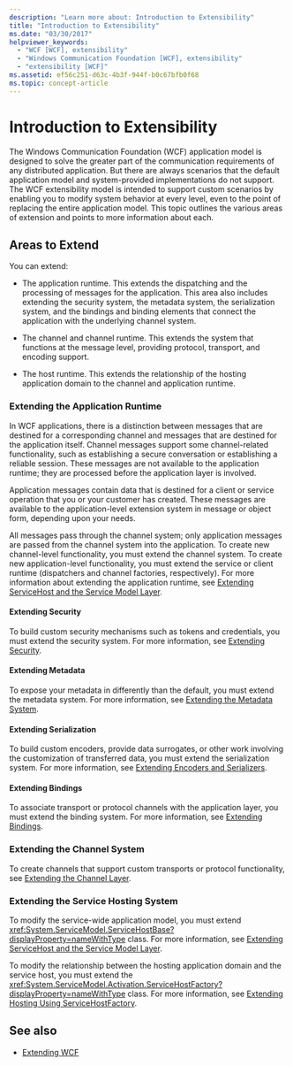 ```yaml
---
description: "Learn more about: Introduction to Extensibility"
title: "Introduction to Extensibility"
ms.date: "03/30/2017"
helpviewer_keywords: 
  - "WCF [WCF], extensibility"
  - "Windows Communication Foundation [WCF], extensibility"
  - "extensibility [WCF]"
ms.assetid: ef56c251-d63c-4b3f-944f-b0c67bfb0f68
ms.topic: concept-article
---
```

# Introduction to Extensibility

The Windows Communication Foundation (WCF) application model is designed to solve the greater part of the communication requirements of any distributed application. But there are always scenarios that the default application model and system-provided implementations do not support. The WCF extensibility model is intended to support custom scenarios by enabling you to modify system behavior at every level, even to the point of replacing the entire application model. This topic outlines the various areas of extension and points to more information about each.  
  
## Areas to Extend  

 You can extend:  
  
- The application runtime. This extends the dispatching and the processing of messages for the application. This area also includes extending the security system, the metadata system, the serialization system, and the bindings and binding elements that connect the application with the underlying channel system.  
  
- The channel and channel runtime. This extends the system that functions at the message level, providing protocol, transport, and encoding support.  
  
- The host runtime. This extends the relationship of the hosting application domain to the channel and application runtime.  
  
### Extending the Application Runtime  

 In WCF applications, there is a distinction between messages that are destined for a corresponding channel and messages that are destined for the application itself. Channel messages support some channel-related functionality, such as establishing a secure conversation or establishing a reliable session. These messages are not available to the application runtime; they are processed before the application layer is involved.  
  
 Application messages contain data that is destined for a client or service operation that you or your customer has created. These messages are available to the application-level extension system in message or object form, depending upon your needs.  
  
 All messages pass through the channel system; only application messages are passed from the channel system into the application. To create new channel-level functionality, you must extend the channel system. To create new application-level functionality, you must extend the service or client runtime (dispatchers and channel factories, respectively). For more information about extending the application runtime, see [Extending ServiceHost and the Service Model Layer](./extending/extending-servicehost-and-the-service-model-layer.md).  
  
#### Extending Security  

 To build custom security mechanisms such as tokens and credentials, you must extend the security system. For more information, see [Extending Security](./extending/extending-security.md).  
  
#### Extending Metadata  

 To expose your metadata in differently than the default, you must extend the metadata system. For more information, see [Extending the Metadata System](./extending/extending-the-metadata-system.md).  
  
#### Extending Serialization  

 To build custom encoders, provide data surrogates, or other work involving the customization of transferred data, you must extend the serialization system. For more information, see [Extending Encoders and Serializers](./extending/extending-encoders-and-serializers.md).  
  
#### Extending Bindings  

 To associate transport or protocol channels with the application layer, you must extend the binding system. For more information, see [Extending Bindings](./extending/extending-bindings.md).  
  
### Extending the Channel System  

 To create channels that support custom transports or protocol functionality, see [Extending the Channel Layer](./extending/extending-the-channel-layer.md).  
  
### Extending the Service Hosting System  

 To modify the service-wide application model, you must extend <xref:System.ServiceModel.ServiceHostBase?displayProperty=nameWithType> class. For more information, see [Extending ServiceHost and the Service Model Layer](./extending/extending-servicehost-and-the-service-model-layer.md).  
  
 To modify the relationship between the hosting application domain and the service host, you must extend the <xref:System.ServiceModel.Activation.ServiceHostFactory?displayProperty=nameWithType> class. For more information, see [Extending Hosting Using ServiceHostFactory](./extending/extending-hosting-using-servicehostfactory.md).  
  
## See also

- [Extending WCF](./extending/index.md)
